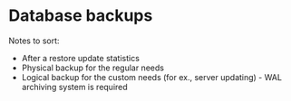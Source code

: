 # Database backups

Notes to sort:
* After a restore update statistics
* Physical backup for the regular needs
* Logical backup for the custom needs (for ex., server updating) - WAL archiving system is required

